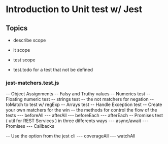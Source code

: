 # Introduction to Unit test w/ Jest

## Topics

- describe scope
- it scope 
- test scope 

- test.todo for a test that not be defined

### jest-matchers.test.js

-- Object Assignments
-- Falsy and Truthy values
-- Numerics test
-- Floating numeric test 
-- strings test
-- the not matchers for negation
-- toMatch to test w/ regExp
-- Arrays test
-- Handle Exception test
-- Create your own matchers for the win
-- the methods for control the flow of the tests 
    --- beforeAll
    --- afterAll
    --- beforeEach
    --- afterEach
-- Promises test ( util for REST Services ) in three differents ways
    --- async/await
    --- Promises
    --- Callbacks

-- Use the option from the jest cli 
    --- coverageAll
    --- watchAll
    